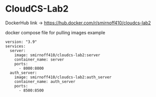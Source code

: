 # CloudCS-Lab2

DockerHub link -> https://hub.docker.com/r/smirnoff410/cloudcs-lab2

docker compose file for pulling images example
````
version: "3.9"
services:
  server:
    image: smirnoff410/cloudcs-lab2:server
    container_name: server
    ports:
      - 8000:8000
  auth_server:
    image: smirnoff410/cloudcs-lab2:auth_server
    container_name: auth_server
    ports:
      - 8500:8500
````
